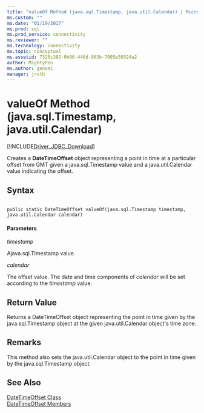 ```yaml
---
title: "valueOf Method (java.sql.Timestamp, java.util.Calendar) | Microsoft Docs"
ms.custom: ""
ms.date: "01/19/2017"
ms.prod: sql
ms.prod_service: connectivity
ms.reviewer: ""
ms.technology: connectivity
ms.topic: conceptual
ms.assetid: 7320c383-0b06-446d-963b-7005e50324a2
author: MightyPen
ms.author: genemi
manager: jroth
---
```

# valueOf Method (java.sql.Timestamp, java.util.Calendar)
[!INCLUDE[Driver_JDBC_Download](../../../includes/driver_jdbc_download.md)]

  Creates a **DateTimeOffset** object representing a point in time at a particular offset from GMT given a java.sql.Timestamp value and a java.util.Calendar value indicating the offset.  
  
## Syntax  
  
```  
  
public static DateTimeOffset valueOf(java.sql.Timestamp timestamp, java.util.Calendar calendar)  
```  
  
#### Parameters  
 *timestamp*  
  
 Ajava.sql.Timestamp value.  
  
 *calendar*  
  
 The offset value.  The date and time components of *calendar* will be set according to the *timestamp* value.  
  
## Return Value  
 Returns a DateTimeOffset object representing the point in time given by the java.sql.Timestamp object at the given java.util.Calendar object's time zone.  
  
## Remarks  
 This method also sets the java.util.Calendar object to the point in time given by the java.sql.Timestamp object.  
  
## See Also  
 [DateTimeOffset Class](../../../connect/jdbc/reference/datetimeoffset-class.md)   
 [DateTimeOffset Members](../../../connect/jdbc/reference/datetimeoffset-members.md)  
  
  
